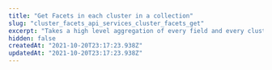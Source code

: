 ```yaml
---
title: "Get Facets in each cluster in a collection"
slug: "cluster_facets_api_services_cluster_facets_get"
excerpt: "Takes a high level aggregation of every field and every cluster in a collection. This helps you interpret each cluster and what is in them.\n\nOnly can be used after a vector field has been clustered with /cluster."
hidden: false
createdAt: "2021-10-20T23:17:23.938Z"
updatedAt: "2021-10-20T23:17:23.938Z"
---
```

